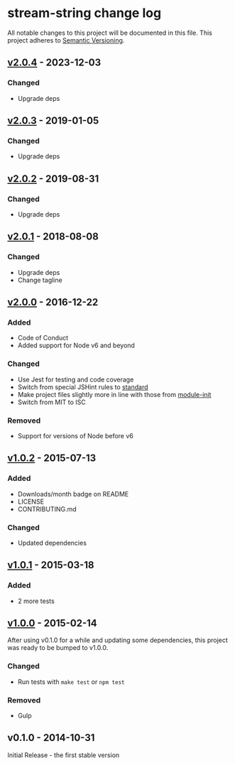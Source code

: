 # stream-string change log

All notable changes to this project will be documented in this file.
This project adheres to [Semantic Versioning](http://semver.org/).

## [v2.0.4][2.0.4] - 2023-12-03
### Changed
- Upgrade deps

## [v2.0.3][2.0.3] - 2019-01-05
### Changed
- Upgrade deps

## [v2.0.2][2.0.2] - 2019-08-31
### Changed
- Upgrade deps

## [v2.0.1][2.0.1] - 2018-08-08
### Changed
- Upgrade deps
- Change tagline

## [v2.0.0][2.0.0] - 2016-12-22
### Added
- Code of Conduct
- Added support for Node v6 and beyond

### Changed
- Use Jest for testing and code coverage
- Switch from special JSHint rules to [standard](https://github.com/feross/standard)
- Make project files slightly more in line with those from [module-init](https://github.com/ngoldman/module-init)
- Switch from MIT to ISC

### Removed
- Support for versions of Node before v6

## [v1.0.2][1.0.2] - 2015-07-13
### Added
- Downloads/month badge on README
- LICENSE
- CONTRIBUTING.md

### Changed
- Updated dependencies

## [v1.0.1][1.0.1] - 2015-03-18
### Added
- 2 more tests

## [v1.0.0][1.0.0] - 2015-02-14
After using v0.1.0 for a while and updating some dependencies, this project was ready to be bumped to v1.0.0.
### Changed
- Run tests with `make test` or `npm test`

### Removed
- Gulp

## v0.1.0 - 2014-10-31
Initial Release - the first stable version

[2.0.4]: https://github.com/jamescostian/stream-string/compare/v2.0.3...v2.0.4
[2.0.3]: https://github.com/jamescostian/stream-string/compare/v2.0.2...v2.0.3
[2.0.2]: https://github.com/jamescostian/stream-string/compare/v2.0.1...v2.0.2
[2.0.1]: https://github.com/jamescostian/stream-string/compare/v2.0.0...v2.0.1
[2.0.0]: https://github.com/jamescostian/stream-string/compare/v1.0.2...v2.0.0
[1.0.2]: https://github.com/jamescostian/stream-string/compare/v1.0.1...v1.0.2
[1.0.1]: https://github.com/jamescostian/stream-string/compare/v1.0.0...v1.0.1
[1.0.0]: https://github.com/jamescostian/stream-string/compare/v0.1.0...v1.0.0

